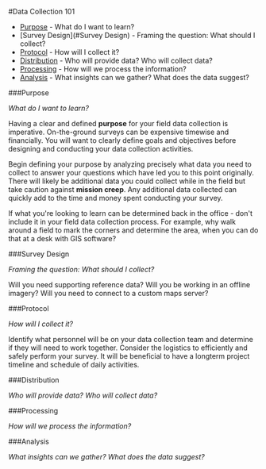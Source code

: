 #Data Collection 101

* [Purpose](#Purpose) - What do I want to learn?
* [Survey Design](#Survey Design) - Framing the question: What should I collect?
* [Protocol](#Protocol) - How will I collect it?
* [Distribution](#Distribution) - Who will provide data? Who will collect data?
* [Processing](#Processing) - How will we process the information?
* [Analysis](#Analysis) - What insights can we gather? What does the data suggest?

###Purpose

_What do I want to learn?_

Having a clear and defined **purpose** for your field data collection is imperative. On-the-ground surveys can be expensive timewise and financially. You will want to clearly define goals and objectives before designing and conducting your data collection activities.

Begin defining your purpose by analyzing precisely what data you need to collect to answer your questions which have led you to this point originally. There will likely be additional data you could collect while in the field but take caution against **mission creep**. Any additional data collected can quickly add to the time and money spent conducting your survey.

If what you're looking to learn can be determined back in the office - don't include it in your field data collection process. For example, why walk around a field to mark the corners and determine the area, when you can do that at a desk with GIS software?

###Survey Design

_Framing the question: What should I collect?_

Will you need supporting reference data? Will you be working in an offline imagery? Will you need to connect to a custom maps server?

###Protocol

_How will I collect it?_

Identify what personnel will be on your data collection team and determine if they will need to work together. Consider the logistics to efficiently and safely perform your survey. It will be beneficial to have a longterm project timeline and schedule of daily activities.

###Distribution

_Who will provide data? Who will collect data?_

###Processing

_How will we process the information?_

###Analysis

_What insights can we gather? What does the data suggest?_

